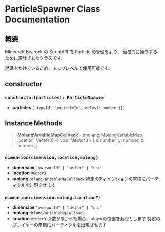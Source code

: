 # ParticleSpawner Class Documentation

## 概要

Minecraft Bedrock の ScriptAPI で Particle の管理をより、
簡易的に操作するために設計されたクラスです。

遅延をかけているため、トップレベルで使用可能です。

## constructor
### `constructor(particles): ParticleSpawner`

- **particles** `{ typeId: "particleId", delay?: number }[]`

## Instance Methods

> **MolangVariableMapCallback** -
> (molang: MolangVariableMap, location: Vector3) => void;
> **Vector3** -
> { x: number, y: number, z: number };

### `dimension(dimension,location,molang)`
- **dimension** `"overworld" | "nether" | "end"`
- **location** `Vector3`
- **molang** `MolangVariableMapCallback`
特定のディメンションの座標にパーティクルを出現させます

### `dimension(dimension,molang,location?)`
- **dimension** `"overworld" | "nether" | "end"`
- **molang** `MolangVariableMapCallback`
- **location** `Vector3` 引数がなかった場合、playerの位置を起点とします
特定のプレイヤーの座標にパーティクルを出現させます
